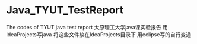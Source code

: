 # Java_TYUT_TestReport
The codes of TYUT java test report
太原理工大学java课实验报告
用IdeaProjects写java
将这些文件放在IdeaProjects目录下
用eclipse写的自行变通
